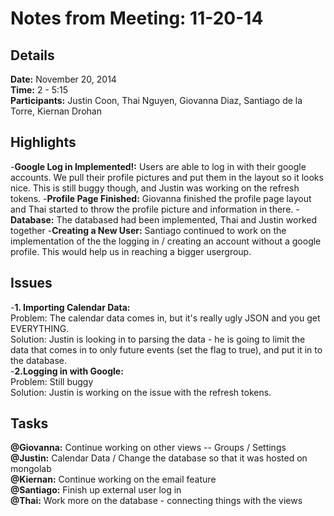 Notes from Meeting: 11-20-14
============================

Details
-------
**Date:** November 20, 2014  
**Time:** 2 - 5:15   
**Participants:** Justin Coon, Thai Nguyen, Giovanna Diaz, Santiago de la Torre, Kiernan Drohan  


Highlights
----------
-**Google Log in Implemented!:** Users are able to log in with their google accounts. We pull their profile pictures and put them in the layout so it looks nice. This is still buggy though, and Justin was working on the refresh tokens.
-**Profile Page Finished:** Giovanna finished the profile page layout and Thai started to throw the profile picture and information in there.
-**Database:** The databased had been implemented, Thai and Justin worked together 
-**Creating a New User:** Santiago continued to work on the implementation of the the logging in / creating an account without a google profile. This would help us in reaching a bigger usergroup. 


Issues
------
-**1. Importing Calendar Data:**  
Problem: The calendar data comes in, but it's really ugly JSON and you get EVERYTHING.  
Solution: Justin is looking in to parsing the data - he is going to limit the data that comes in to only future events (set the flag to true), and put it in to the database.    
-**2.Logging in with Google:**  
Problem: Still buggy    
Solution: Justin is working on the issue with the refresh tokens. 

Tasks
-----
**@Giovanna:** Continue working on other views -- Groups / Settings  
**@Justin:** Calendar Data / Change the database so that it was hosted on mongolab  
**@Kiernan:** Continue working on the email feature  
**@Santiago:** Finish up external user log in  
**@Thai:** Work more on the database - connecting things with the views  